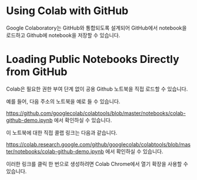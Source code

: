 # Using Colab with GitHub
Google Colaboratory는 GitHub와 통합되도록 설계되어 GitHub에서 notebook을 로드하고 Github에 notebook을 저장할 수 있습니다.


# Loading Public Notebooks Directly from GitHub

Colab은 필요한 권한 부여 단계 없이 공용 Github 노트북을 직접 로드할 수 있습니다.

예를 들어, 다음 주소의 노트북을 예로 들 수 있습니다.

https://github.com/googlecolab/colabtools/blob/master/notebooks/colab-github-demo.ipynb
에서 확인하실 수 있습니다.

이 노트북에 대한 직접 콜랩 링크는 다음과 같습니다.

https://colab.research.google.com/github/googlecolab/colabtools/blob/master/notebooks/colab-github-demo.ipynb
에서 확인하실 수 있습니다.

이러한 링크를 클릭 한 번으로 생성하려면 Colab Chrome에서 열기 확장을 사용할 수 있습니다.



